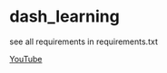 # dash_learning

see all requirements in requirements.txt

[YouTube](<https://www.youtube.com/c/CharmingData/videos?view=0&sort=da&flow=grid>)
